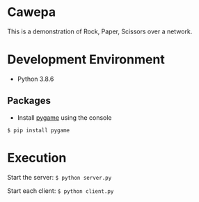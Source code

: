 # Cawepa

This is a demonstration of Rock, Paper, Scissors over a network.

# Development Environment

* Python 3.8.6 

## Packages
* Install [pygame](https://pypi.org/project/pygame/) using the console
```
$ pip install pygame
```

# Execution

Start the server: `$ python server.py`

Start each client: `$ python client.py`

